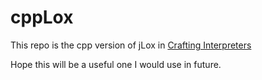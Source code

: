 # cppLox

This repo is the cpp version of jLox in [Crafting Interpreters](https://craftinginterpreters.com/)

Hope this will be a useful one I would use in future.
